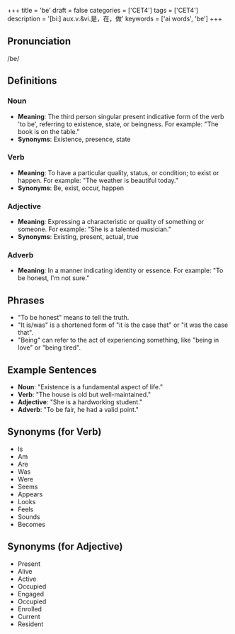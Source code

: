 +++
title = 'be'
draft = false
categories = ['CET4']
tags = ['CET4']
description = '[biː] aux.v.&vi.是，在，做'
keywords = ['ai words', 'be']
+++

## Pronunciation
/be/

## Definitions
### Noun
- **Meaning**: The third person singular present indicative form of the verb 'to be', referring to existence, state, or beingness. For example: "The book is on the table."
- **Synonyms**: Existence, presence, state

### Verb
- **Meaning**: To have a particular quality, status, or condition; to exist or happen. For example: "The weather is beautiful today."
- **Synonyms**: Be, exist, occur, happen

### Adjective
- **Meaning**: Expressing a characteristic or quality of something or someone. For example: "She is a talented musician."
- **Synonyms**: Existing, present, actual, true

### Adverb
- **Meaning**: In a manner indicating identity or essence. For example: "To be honest, I'm not sure."

## Phrases
- "To be honest" means to tell the truth.
- "It is/was" is a shortened form of "it is the case that" or "it was the case that".
- "Being" can refer to the act of experiencing something, like "being in love" or "being tired".

## Example Sentences
- **Noun**: "Existence is a fundamental aspect of life."
- **Verb**: "The house is old but well-maintained."
- **Adjective**: "She is a hardworking student."
- **Adverb**: "To be fair, he had a valid point."

## Synonyms (for Verb)
- Is
- Am
- Are
- Was
- Were
- Seems
- Appears
- Looks
- Feels
- Sounds
- Becomes

## Synonyms (for Adjective)
- Present
- Alive
- Active
- Occupied
- Engaged
- Occupied
- Enrolled
- Current
- Resident
